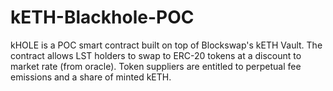# kETH-Blackhole-POC
kHOLE is a POC smart contract built on top of Blockswap's kETH Vault. The contract allows LST holders to swap to ERC-20 tokens at a discount to market rate (from oracle). Token suppliers are entitled to perpetual fee emissions and a share of minted kETH.
